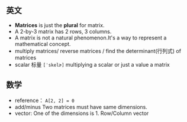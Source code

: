 ## 英文
- **Matrices** is just the **plural** for matrix.
- A 2-by-3 matrix has 2 rows, 3 columns. 
- A matrix is not a natural phenomenon.It's a way to represent a mathematical concept.
- multiply matrices/ reverse matrices / find the determinant(行列式) of matrices
- scalar 标量 `[ˈskelɚ]` multiplying a scalar or just a value a matrix

## 数学
- reference： `A[2, 2] = 0`
- add/minus Two matrices must have  same dimensions.
- vector: One of the dimensions is 1. Row/Column vector
